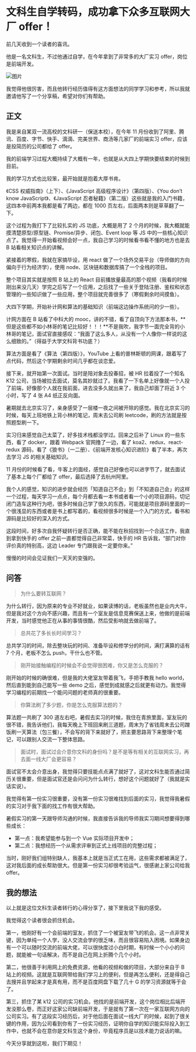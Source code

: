 # 文科生自学转码，成功拿下众多互联网大厂 offer！

前几天收到一个读者的喜讯。

他是一名文科生，不过他通过自学，在今年拿到了非常多的大厂实习 offer，岗位是前端开发。

![图片](https://img-blog.csdnimg.cn/img_convert/e8ccba9a38352f1fd0aa8e842e1cf233.png)

我觉得他很厉害，而且他转行经历值得有这方面想法的同学学习和参考，所以我就邀请他写了一个分享稿，希望对你们有帮助。

## 正文

我是来自某双一流高校的文科研一（保送本校），在今年 11 月份收到了阿里、腾讯、百度、字节、快手、滴滴、完美世界、商汤等几家厂的前端实习 offer，应该是投简历的公司都给了 offer。

我的前端学习过程大概持续了大概有一年，也就是从大四上学期快要结束的时候到目前。

我的学习方式也比较笨，最开始就是抱着大厚书肯。

《CSS 权威指南》（上下）、《JavaScript 高级程序设计》（第四版）、《You don’t know JavaScript》、《JavaScript 忍者秘籍》（第二版）这些就是我的入门书籍，这四本中前两本我都是看了两边，都在 1000 页左右，后面两本则是草草翻了一下。

这个过程为我打下了比较扎实的 JS 功底，大概是用了 2 个月的时候，我大概就能摸清楚原型/原型链、Promise/异步、闭包、Event loop 等 JS 中的一些核心知识点了。我觉得一开始看视频会好一点，我自己学习的时候看书看不懂的地方也是去 B 站看相关知识点的讲解。

紧接着的寒假，我就在家搞毕设，用 react 做了一个场外交易平台（导师做的方向偏向于行为经济学），使用 node、区块链和数据库搞了一个全栈的项目。

整个项目其实就是按照 B 站上的 React 目前播放量最高的那个视频（我看的时候刚出来没几天）学完之后写了一个应用，之后找了一些关于登陆注册、鉴权和状态管理的一些知识做了一些应用，整个项目就完善很多了（寒假剩余时间摸鱼）。

大四下学期，开始补计网和算法的基础知识（前端这边操作系统问的少一些）。

计网方面在 B 站看了中科大的 mooc，讲的不错，看了自顶向下方法那本书，**但是这些都不如小林哥的笔记比较好！！！**不是我吹，我字节一面完全背的小林哥的笔记，面试官直接感叹：“我面了这么多人，从没有一个人像你一样说的这么细致的。”（得益于大学文科背书功底？）

算法方面是看了《算法（第四版）》，YouTube 上看的普林斯顿的网课，跟着写了点代码，然后这个学期剩余时间几乎都在谈恋爱。

接下来，就开始第一次面试。当时是陪对象去投春招，被 HR 拉着投了一个知名 K12 公司，当场被拉去面试，莫名其妙就过了。我看了一下名单上好像就一个人投了前端，好像那个人就在我前面，进去没多久就出来了，我自己却面了将近 3 个小时，写了 4 张 A4 纸正反向面。

暑期就去北京实习了，亲身感受了一层楼一夜之间被开除的感觉。我在北京实习的时候，每天上班地铁上背小林的笔记，周末去公司刷 leetcode，刷的方法就是按照题型刷一下。

实习归来感觉自己太菜了，好多技术栈都没学过。回来之后补了 Linux 的一些东西，看了 docker，跟着 Webpack 官网撸了一边，看了 koa2、redux、react-redux 源码，看了《狼书》（一二册）、《前端开发核心知识进阶》看了半本，再次去学习 JS 的相关基础知识。

11 月份的时候看了看，牛客上的面经，感觉自己好像也可以进字节了，就去面试了基本上每个厂都给了 offer，最后选择了去杭州阿里。

我个人的感觉，知识的进步就会经历「知道自己不会」到「不知道自己会」的这样一个过程，每天学习一点点，每个月都去看一本书或者看一个小的项目源码，切记闭门造车这种行为吧，很多时候自己学了很久的东西，可能就是项目源码里面的一个很浅显的东西或者是书上都写着的，看视频很多时候是一个入门的方式，看书和源码是比较好的深入的方式。

这段时间，好多次自我怀疑转行是否正确，能不能在秋招找到一个合适工作，我直到拿到快手的 offer 之前一直都觉得自己非常菜，快手的 HR 告诉我，“部门对你评价真的特别高，这边 Leader 专门跟我说一定要你来。”

慢慢的时间会见证我们一天天的变强的。

## 问答

> 为什么要转互联网？

为什么转行，因为原来的专业不好就业，如果读博的话，老板虽然也是业内大牛，但是我对这个方向不感兴趣，而且有一个室友是信息竞赛保送上来，他做的是前端开发，当时感觉他正在从事的事情很酷，然后受影响就去做前端了。

> 总共花了多长长时间学习？

总共学习的时间，除去整块玩的时间、准备毕设和修学分的时间，满打满算的话有 7 个月，老板不怎么 push，干什么也不管。

> 刚开始接触编程的时候会不会觉得很困难，你又是怎么克服的？

刚开始的时候的确很难，但是我的大佬室友带着我飞，手把手教我 hello world，然后直到能到自己能写一些 demo 之后，感觉到成就感之后就更有动力。我觉得学习编程的前期找一个能问问题的老师真的很重要。

> 你算法刷了多少题，你是怎么克服算法题的？

算法题一共刷了 300 道左右吧，暑假去实习的时候，我住在青旅里面，室友玩的很不错，我告诉他们，我每天晚上下班回来刷三道题，周末为了省钱周末去公司蹭饭刷一天算法（包三餐），不会写的背下来就好了，把主要思路背下来整理个笔记，可以跟别人交流一下整体思路。

> 面试时，面试过会介意你文科的身份吗？是不是等有相关的互联网实习，再去面一线大厂会更容易？

面试官不太会介意出身，我觉得只要技能点点满了就好了，这对文科生能否通过简历关很重要，但是面试官还是会问问为什么转行，想好这个问题就好了（我就是实话实说）。

我觉得有第一份实习很重要，没有第一份实习很难找到后面的实习，我觉得我暑假的实习对于我下面的找工作有很大帮助。

暑假实习的第一天跟导师沟通的时候，我直接告诉我的导师我实习期间想要得到哪些成长：

- 第一点：我希望能参与到一个 Vue 实际项目开发中；
- 第二点：我想经历一个从需求评审到正式上线项目的完整过程；

当时，刚好我们组特别缺人，我基本上就是当正式工在用，这些需求都被满足了，这对我后面的成长帮助很大。但是第一份实习却很考验运气，很感谢上家公司给我 offer。

## 我的想法

以上就是这位文科生读者转行的心得分享了，接下里我说下我的感受。

我觉得这个读者很会抓住机会。

第一，他刚好有一个会前端的室友，抓住了一个被室友带飞的机会。这一点非常关键，因为单纯一个人学，没人交流会学的很乏味，而且很容易陷入困境。如果身边有一个可以随时交流的前端大佬，可以很快度过小白时期，有时候一个小小的问题，就能被一句话解决，而不是自己在网上折腾个几个小时。

第二，他很善于利用网上的免费资源，他看的视频和做的项目，大部分来自于 B 站上的视频。这就是互联网带给我们学习上的便利，但是再怎么便利，还是得自己去搜并且学起来才是真有用，而不是百度网盘下载了几十 G 的学习资源就等于会了。

第三，抓住了某 k12 公司的实习机会。他找的是前端开发，这个岗位相比后端开发没那么卷，而正好这家公司缺前端开发，于是就有了第一次在一家互联网方向的公司实习。有了这段实习经历后，对于他后面在面试一线大厂的时候，起到了很关键的作用，因为公司看到你有了一份实习经历，证明你自学的知识能实际投入到工作中，也就不会在意你是文科生这个身份，毕竟程序员是以技术能力说话的嘛。

今天分享就到这啦，我们下期见！